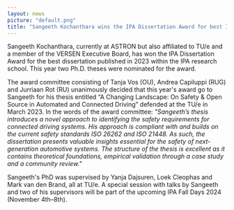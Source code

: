 ```yaml
---
layout: news
picture: "default.png"
title: "Sangeeth Kochanthara wins the IPA Dissertation Award for best IPA dissertation of 2023"
---
```


Sangeeth Kochanthara, currently at ASTRON but also affiliated to TU/e and a member of the VERSEN Executive Board, has won the IPA Dissertation Award for the best dissertation published in 2023 within the IPA research school. This year two Ph.D. theses were nominated for the award.

The award committee consisting of Tanja Vos (OU), Andrea Capiluppi (RUG) and Jurriaan Rot (RU) unanimously decided that this year's award go to Sangeeth for his thesis entitled “A Changing Landscape: On Safety & Open Source in Automated and Connected Driving” defended at the TU/e in March 2023. In the words of the award committee: _"Sangeeth’s thesis introduces a novel approach to identifying the safety requirements for connected driving systems. His approach is compliant with and builds on the current safety standards ISO 26262 and ISO 21448. As such, the dissertation presents valuable insights essential for the safety of next-generation automotive systems. The structure of the thesis is excellent as it contains theoretical foundations, empirical validation through a case study and a community review."_

Sangeeth's PhD was supervised by Yanja Dajsuren, Loek Cleophas and Mark van den Brand, all at TU/e. A special session with talks by Sangeeth and two of his supervisors will be part of the upcoming IPA Fall Days 2024 (November 4th–8th).